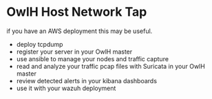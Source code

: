 # OwlH Host Network Tap

if you have an AWS deployment this may be useful.

* deploy tcpdump
* register your server in your OwlH master
* use ansible to manage your nodes and traffic capture
* read and analyze your traffic pcap files with Suricata in your OwlH master
* review detected alerts in your kibana dashboards
* use it with your wazuh deployment
